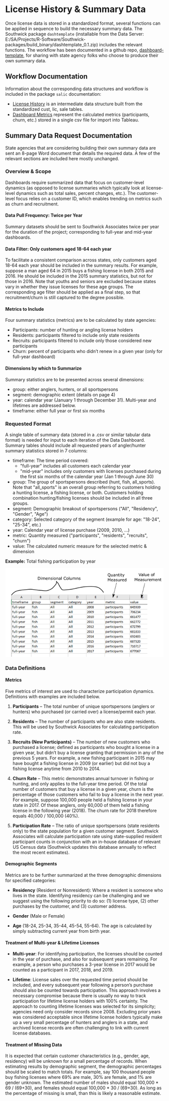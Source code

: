 
# License History & Summary Data

Once license data is stored in a standardized format, several functions can be applied in sequence to build the necessary summary data. The Southwick package `dashtemplate`  (installable from the Data Server: E:/SA/Projects/R-Software/Southwick-packages/build_binary/dashtemplate_0.1.zip) includes the relevant functions. The workflow has been documented in a github repo,  [dashboard-template](https://github.com/southwick-associates/dashboard-template), for sharing with state agency folks who choose to produce their own summary data.

## Workflow Documentation

Information about the corresponding data structures and workflow is included in the package `salic` documentation:

- [License History](https://southwick-associates.github.io/salic/articles/salic.html#license-history) is an intermediate data structure built from the standardized cust, lic, sale tables.
- [Dashboard Metrics](https://southwick-associates.github.io/salic/articles/salic.html#dashboard-metrics) represent the calculated metrics (participants, churn, etc.) stored in a single csv file for import into Tableau.

## Summary Data Request Documentation

State agencies that are considering building their own summary data are sent an 8-page Word document that details the required data. A few of the relevant sections are included here mostly unchanged.

### Overview & Scope

Dashboards require summarized data that focus on customer-level dynamics (as opposed to license summaries which typically look at license-level dynamics such as total sales, percent changes, etc.). The customer-level focus relies on a customer ID, which enables trending on metrics such as churn and recruitment.

#### Data Pull Frequency: Twice per Year

Summary datasets should be sent to Southwick Associates twice per year for the duration of the project; corresponding to full-year and mid-year dashboards.

#### Data Filter: Only customers aged 18-64 each year

To facilitate a consistent comparison across states, only customers aged 18-64 each year should be included in the summary results.  For example, suppose a man aged 64 in 2015 buys a fishing license in both 2015 and 2016. He should be included in the 2015 summary statistics, but not for those in 2016. Note that youths and seniors are excluded because states vary in whether they issue licenses for these age groups. The corresponding age filter should be applied as a final step, so that recruitment/churn is still captured to the degree possible.

#### Metrics to Include

Four summary statistics (metrics) are to be calculated by state agencies:

- Participants: number of hunting or angling license holders
- Residents: participants filtered to include only state residents
- Recruits: participants filtered to include only those considered new participants
- Churn: percent of participants who didn’t renew in a given year (only for full-year dashboard)

#### Dimensions by which to Summarize

Summary statistics are to be presented across several dimensions:

- group: either anglers, hunters, or all sportspersons
- segment: demographic extent (details on page 4)
- year: calendar year (January 1 through December 31). Multi-year and lifetimes are addressed below.
- timeframe: either full year or first six months

### Requested Format

A single table of summary data (stored in a .csv or similar tabular data format) is needed for input to each iteration of the Data Dashboard. Summary tables should include all requested years of angler/hunter summary statistics stored in 7 columns:

- timeframe: The time period covered:
    + "full-year" includes all customers each calendar year
    + "mid-year" includes only customers with licenses purchased during the first six months of the calendar year (Jan 1 through June 30) 
- group: The group of sportspersons described (hunt, fish, all_sports). Note that "all_sports" is an overall group referring to customers holding a hunting license, a fishing license, or both. Customers holding combination hunting/fishing licenses should be included in all three groups.
- segment: Demographic breakout of sportspersons ("All", "Residency", "Gender", "Age")
- category: Selected category of the segment (example for age: "18-24", "25-34", etc.)
- year: Calendar year of license purchase (2009, 2010, …)
- metric: Quantity measured ("participants", "residents", "recruits", "churn")
- value: The calculated numeric measure for the selected metric & dimension

**Example:** Total fishing participation by year

![](img/dashboard-metrics.png)

### Data Definitions

#### Metrics

Five metrics of interest are used to characterize participation dynamics. Definitions with examples are included below.

1. **Participants** – The total number of unique sportspersons (anglers or hunters) who purchased (or carried over) a license/permit each year.

2. **Residents** – The number of participants who are also state residents. This will be used by Southwick Associates for calculating participation rate.

3. **Recruits (New Participants)** – The number of new customers who purchased a license; defined as participants who bought a license in a given year, but didn’t buy a license granting that permission in any of the previous 5 years. For example, a new fishing participant in 2015 may have bought a fishing license in 2009 (or earlier) but did not buy a fishing license anytime from 2010 to 2014.

4. **Churn Rate** – This metric demonstrates annual turnover in fishing or hunting, and only applies to the full-year time period. Of the total number of customers that buy a license in a given year, churn is the percentage of those customers who fail to buy a license in the next year. For example, suppose 100,000 people held a fishing license in your state in 2017. Of these anglers, only 60,000 of them held a fishing license in the following year (2018). The churn rate for 2018 therefore equals 40,000 / 100,000 (40%).

5. **Participation Rate** – The ratio of unique sportspersons (state residents only) to the state population for a given customer segment. Southwick Associates will calculate participation rate using state-supplied resident participant counts in conjunction with an in-house database of relevant US Census data (Southwick updates this database annually to reflect the most recent estimates).

#### Demographic Segments

Metrics are to be further summarized at the three demographic dimensions for specified categories:

- **Residency** (Resident or Nonresident): Where a resident is someone who lives in the state. Identifying residency can be challenging and we suggest using the following priority to do so: (1) license type, (2) other purchases by the customer, and (3) customer address.

- **Gender** (Male or Female)

- **Age** (18-24, 25-34, 35-44, 45-54, 55-64). The age is calculated by simply subtracting current year from birth year.

#### Treatment of Multi-year & Lifetime Licenses

- **Multi-year**: For identifying participation, the licenses should be counted in the year of purchase, and also for subsequent years remaining. For example, a person who purchases a 3-year license in 2017 would be counted as a participant in 2017, 2018, and 2019.

- **Lifetime**: License sales over the requested time period should be included, and every subsequent year following a person’s purchase should also be counted towards participation. This approach involves a necessary compromise because there is usually no way to track participation for lifetime license holders with 100% certainty. The approach to counting lifetime licenses was selected for its simplicity; agencies need only consider records since 2008. Excluding prior years was considered acceptable since lifetime license holders typically make up a very small percentage of hunters and anglers in a state, and archived license records are often challenging to link with current license databases.

#### Treatment of Missing Data

It is expected that certain customer characteristics (e.g., gender, age, residency) will be unknown for a small percentage of records. When estimating results by demographic segment, the demographic percentages should be scaled to match totals. For example, say 100 thousand people buy fishing licenses where 69% are male, 30% are female, and 1% are gender unknown. The estimated number of males should equal 100,000 * 69 / (69+30), and females should equal 100,000 * 30 / (69+30). As long as the percentage of missing is small, than this is likely a reasonable estimate.
